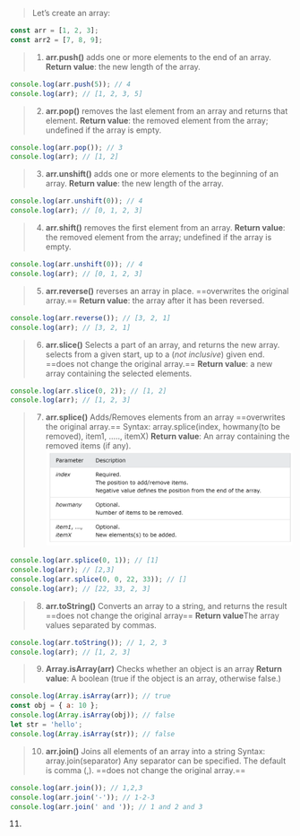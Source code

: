 > Let’s create an array:
```javascript
const arr = [1, 2, 3];
const arr2 = [7, 8, 9];
```
> 1. **arr.push()**
> adds one or more elements to the end of an array.
> **Return value**: the new length of the array.
```javascript
console.log(arr.push(5)); // 4
console.log(arr); // [1, 2, 3, 5]
```
> 2. **arr.pop()**
> removes the last element from an array and returns that element. 
> **Return value**: the removed element from the array; undefined if the array is empty.
```javascript
console.log(arr.pop()); // 3
console.log(arr); // [1, 2]
```
> 3. **arr.unshift()**
> adds one or more elements to the beginning of an array.
> **Return value**: the new length of the array.
```javascript
console.log(arr.unshift(0)); // 4
console.log(arr); // [0, 1, 2, 3]
```
> 4. **arr.shift()**
> removes the first element from an array.
> **Return value**: the removed element from the array; undefined if the array is empty.
```javascript
console.log(arr.unshift(0)); // 4
console.log(arr); // [0, 1, 2, 3]
```
> 5. **arr.reverse()**
> reverses an array in place.
> ==overwrites the original array.==
> **Return value**: the array after it has been reversed.
```javascript
console.log(arr.reverse()); // [3, 2, 1]
console.log(arr); // [3, 2, 1]
```
> 6. **arr.slice()**
> Selects a part of an array, and returns the new array.
> selects from a given start, up to a (*not inclusive*) given end.
> ==does not change the original array.==
> **Return value**: a new array containing the selected elements.
```javascript
console.log(arr.slice(0, 2)); // [1, 2]
console.log(arr); // [1, 2, 3]
```
> 7. **arr.splice()**
> Adds/Removes elements from an array
> ==overwrites the original array.==
> Syntax: array.splice(index, howmany(to be removed), item1, ....., itemX)
> **Return value**: An array containing the removed items (if any).
![](2022-11-13-16-16-54.png)
```javascript
console.log(arr.splice(0, 1)); // [1]
console.log(arr); // [2,3]
console.log(arr.splice(0, 0, 22, 33)); // []
console.log(arr); // [22, 33, 2, 3]
```
> 8. **arr.toString()**
> Converts an array to a string, and returns the result
> ==does not change the original array==
> **Return value**The array values separated by commas.
```javascript
console.log(arr.toString()); // 1, 2, 3
console.log(arr); // [1, 2, 3]
```
> 9. **Array.isArray(arr)**
> Checks whether an object is an array
> **Return value**: A boolean (true if the object is an array, otherwise false.)
```javascript
console.log(Array.isArray(arr)); // true
const obj = { a: 10 };
console.log(Array.isArray(obj)); // false
let str = 'hello';
console.log(Array.isArray(str)); // false
```
> 10. **arr.join()**
> Joins all elements of an array into a string
> Syntax: array.join(separator) 
> Any separator can be specified. The default is comma (,).
> ==does not change the original array.==
```javascript
console.log(arr.join()); // 1,2,3
console.log(arr.join('-')); // 1-2-3
console.log(arr.join(' and ')); // 1 and 2 and 3
```
11. 